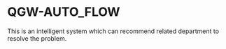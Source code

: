 # QGW-AUTO_FLOW
This is an intelligent system which can recommend related department to resolve the problem.
